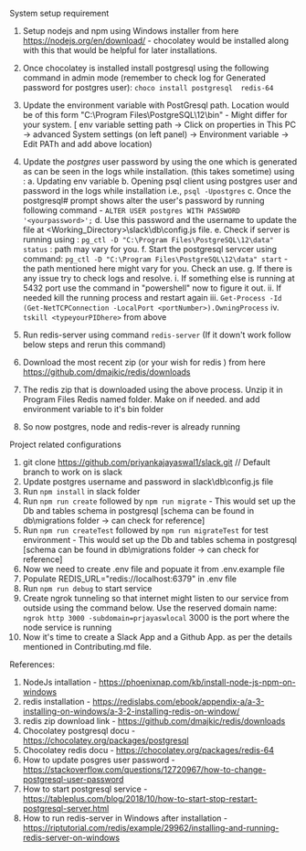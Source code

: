 System setup requirement 
1. Setup nodejs and npm using Windows installer  from here https://nodejs.org/en/download/ - chocolatey would be installed along with this that would be helpful for later installations.
2. Once chocolatey is installed install postgresql using the following command in admin mode (remember to check log for Generated password for postgres user):
`choco install postgresql  redis-64 `
3. Update the environment variable with PostGresql path. Location would be of this form "C:\Program Files\PostgreSQL\12\bin"  - Might differ for your system.
[ env variable setting path -> Click on properties in This PC -> advanced System settings (on left panel) -> Environment variable -> Edit PATh and add above location)
4. Update the *postgres* user password by using the one which is generated as can be seen in the logs while installation.  (this takes sometime) using :
    a. Updating env variable
    b. Opening psql client using postgres user and password in the logs while installation i.e., `psql -Upostgres`
    c. Once the postgresql# prompt shows alter the user's password by running following command - `ALTER USER postgres WITH PASSWORD '<yourpassword>';`
    d. Use this password and the username to update the file at <Working_Directory>\slack\db\config.js file.
    e. Check if server is running using : `pg_ctl -D "C:\Program Files\PostgreSQL\12\data" status` : path may vary for you.
    f. Start the postgresql servcer using command: `pg_ctl -D "C:\Program Files\PostgreSQL\12\data" start`  - the path mentioned here might vary for you. Check an use.
    g. If there is any issue try to check logs and resolve.
      i. If something else is running at 5432 port use the command in "powershell" now to figure it out.
      ii. If needed kill the running process and restart again
      iii. `Get-Process -Id (Get-NetTCPConnection -LocalPort <portNumber>).OwningProcess`
      iv. `tskill <typeyourPIDhere>`  from above
    
5. Run redis-server using command `redis-server` (If it down't work follow below steps and rerun this command)
  1. Download the most recent zip (or your wish for redis ) from here https://github.com/dmajkic/redis/downloads
  2. The redis zip that is downloaded using the above process. Unzip it in Program Files Redis named folder. Make on if needed. and add environment variable to it's bin folder
 
6. So now postgres, node and redis-rever is already running 


Project related configurations

1. git clone https://github.com/priyankajayaswal1/slack.git
// Default branch to work on is slack
2. Update postgres username and password in  slack\db\config.js file
3. Run `npm install` in slack folder
4. Run `npm run create` followed by `npm run migrate`  - This would set up the Db and tables schema in postgresql [schema can be found in db\migrations folder -> can check for reference]
5. Run `npm run createTest` followed by `npm run migrateTest`  for test environment - This would set up the Db and tables schema in postgresql [schema can be found in db\migrations folder -> can check for reference]
6. Now we need to create .env file and popuate it from .env.example file
7. Populate REDIS_URL="redis://localhost:6379" in .env file
8. Run `npm run debug` to start service
9. Create ngrok tunneling so that internet might listen to our service from outside using the command below. Use the reserved domain name:
  `ngrok http 3000 -subdomain=prjayaswlocal`     3000 is the port where the node service is running
10. Now it's time to create a Slack App and a Github App. as per the details mentioned in Contributing.md file. 


References:

1. NodeJs intallation - https://phoenixnap.com/kb/install-node-js-npm-on-windows
2. redis installation - https://redislabs.com/ebook/appendix-a/a-3-installing-on-windows/a-3-2-installing-redis-on-window/
3. redis zip download link - https://github.com/dmajkic/redis/downloads
4. Chocolatey postgresql docu - https://chocolatey.org/packages/postgresql
4. Chocolatey redis docu - https://chocolatey.org/packages/redis-64
5. How to update posgres user password - https://stackoverflow.com/questions/12720967/how-to-change-postgresql-user-password
6. How to start postgresql service - https://tableplus.com/blog/2018/10/how-to-start-stop-restart-postgresql-server.html
7. How to run redis-server in Windows after installation -  https://riptutorial.com/redis/example/29962/installing-and-running-redis-server-on-windows
    
    





